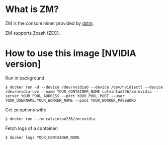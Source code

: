 # What is ZM?

ZM is the console miner provided by [dstm](https://bitcointalk.org/index.php?topic=2021765.0).

ZM supports Zcash (ZEC).

# How to use this image [NVIDIA version]

Run in background:

```console
$ docker run -d --device /dev/nvidia0 --device /dev/nvidiactl --device /dev/nvidia-uvm --name YOUR_CONTAINER_NAME calvintam236/zm:nvidia --server YOUR_POOL_ADDRESS --port YOUR_POOL_PORT --user YOUR_USERNAME.YOUR_WORKER_NAME --pass YOUR_WORKER_PASSWORD
```

Get `zm` options with:

```console
$ docker run --rm calvintam236/zm:nvidia
```

Fetch logs of a container:

```console
$ docker logs YOUR_CONTAINER_NAME
```
